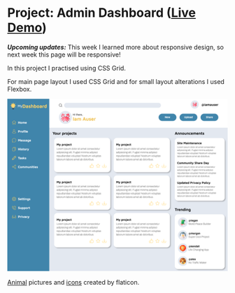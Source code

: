 # Project: Admin Dashboard ([Live Demo](https://martazare.github.io/Dashboard/))

_**Upcoming updates:**_ This week I learned more about responsive design, so next week this page will be responsive!

In this project I practised using CSS Grid.

For main page layout I used CSS Grid and for small layout alterations I used Flexbox.

![Project photo](project_photo.png)

[Animal](https://www.flaticon.com/packs/animals-126) pictures and [icons](https://www.flaticon.com/packs/multimedia-collection) created by flaticon.
